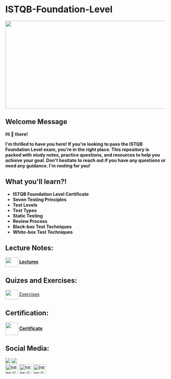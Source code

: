 # ISTQB-Foundation-Level 
<img src="https://github.com/user-attachments/assets/235be503-fb92-4711-b4e6-d66825fe0919" width="400%" height="275p">

## Welcome Message
<b>
  Hi 👋 there!
  
  I'm thrilled to have you here! If you're looking to pass the ISTQB Foundation Level exam, you're in the right place. This repository 
  is packed with study notes, practice questions, and resources to help you achieve your goal. Don't hesitate to reach out if you have 
  any questions or need any guidance. I'm rooting for you!
</b>

 ## What you'll learn?!
<b>
  <ul>
      <li>ISTQB Foundation Level Certificate</li>
      <li>Seven Testing Principles</li>
      <li>Test Levels</li>
      <li>Test Types</li>
      <li>Static Testing</li>
      <li>Review Process</li>
      <li>Black-box Test Techniques</li>
      <li>White-box Test Techniques</li>
  </ul>
</b>

## Lecture Notes: 
<img align="center" src="https://github.com/user-attachments/assets/00735e9d-24f8-4cc6-bcdf-521075390b64"  height="30" width="40" style="max-width: 100%;">  
<a href="https://drive.google.com/file/d/1BUlnalH---zTPKd9cq2631pWFmNVmlXa/view?usp=sharing" > <b> 
Lectures </b>  </a>

## Quizes and Exercises:
<img align="center" src="https://github.com/user-attachments/assets/bfafb91d-3df5-43c5-a4bd-4c7dc0b45a5b"  height="30" width="40" style="max-width: 100%;">  
<a href="">Exercises </a>

## Certification: 
<img align="center" src="https://github.com/user-attachments/assets/235be503-fb92-4711-b4e6-d66825fe0919"  height="40" width="40" style="max-width: 100%;">  
<a href="https://drive.google.com/f9cq2631pWFmNVmlXa/view?usp=sharing" > <b> 
Certificate </b>  </a>

## Social Media:
<div >
   <img src="https://camo.githubusercontent.com/36abca4bcab1c9e2880505b22da85c7a7ab901dc58d159f31a1684685ec9af71/68747470733a2f2f696d672e736869656c64732e696f2f62616467652f476d61696c2d3333333333333f7374796c653d666f722d7468652d6261646765266c6f676f3d676d61696c266c6f676f436f6c6f723d726564" style="max-width: 100%;">
<img src="https://camo.githubusercontent.com/591c02e8ff595d43e0b35b1b29aed639a7154b959cd8f8c854b9e176d885b094/68747470733a2f2f696d672e736869656c64732e696f2f62616467652f4c696e6b6564496e2d3030373742353f7374796c653d666f722d7468652d6261646765266c6f676f3d6c696e6b6564696e266c6f676f436f6c6f723d7768697465" style="max-width: 100%;">
</div>

<div   display="flex" aline="center"> 
<img align="center" src="https://raw.githubusercontent.com/rahuldkjain/github-profile-readme-generator/master/src/images/icons/Social/linked-in-alt.svg" alt="https://www.linkedin.com/in/abdallah-salah-900a2a244" height="30" width="40" style="max-width: 100%;">

<img align="center" src="https://raw.githubusercontent.com/rahuldkjain/github-profile-readme-generator/master/src/images/icons/Social/facebook.svg" alt="https://www.facebook.com/profile.php?id=100012512075833&amp;mibextid=zbwkwl" height="30" width="40" style="max-width: 100%;">

<img align="center" src="https://raw.githubusercontent.com/rahuldkjain/github-profile-readme-generator/master/src/images/icons/Social/youtube.svg" alt="https://www.facebook.com/profile.php?id=100012512075833&amp;mibextid=zbwkwl" height="30" width="40" style="max-width: 100%;">
</div>






